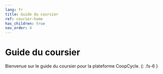 ```yaml
---
lang: fr
title: Guide du coursier
ref: courier-home
has_children: true
nav_order: 4
---
```


# Guide du coursier

Bienvenue sur le guide du coursier pour la plateforme CoopCycle.
{: .fs-6 }

